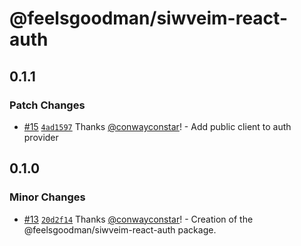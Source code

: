# @feelsgoodman/siwveim-react-auth

## 0.1.1

### Patch Changes

- [#15](https://github.com/feelsgoodman-web3/siwveim/pull/15) [`4ad1597`](https://github.com/feelsgoodman-web3/siwveim/commit/4ad1597f9e95e56fcc07e60686f16f82c19132f0) Thanks [@conwayconstar](https://github.com/conwayconstar)! - Add public client to auth provider

## 0.1.0

### Minor Changes

- [#13](https://github.com/feelsgoodman-web3/siwveim/pull/13) [`20d2f14`](https://github.com/feelsgoodman-web3/siwveim/commit/20d2f14253263c999d9225ea8c80a8d825952a2b) Thanks [@conwayconstar](https://github.com/conwayconstar)! - Creation of the @feelsgoodman/siwveim-react-auth package.
